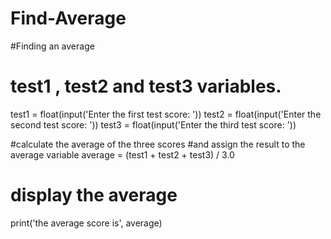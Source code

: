 # Find-Average
#Finding an average
# test1 , test2 and test3 variables.
test1 = float(input('Enter the first test score: '))
test2 = float(input('Enter the second test score: '))
test3 = float(input('Enter the third test score: '))

#calculate the average of the three scores
#and assign the result to the average variable
average = (test1 + test2 + test3) / 3.0

# display the average
print('the average score is', average)
